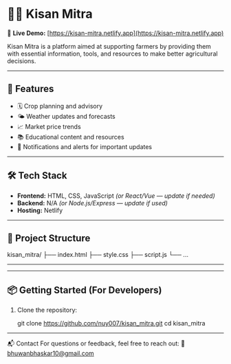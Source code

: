 # 🧑‍🌾 Kisan Mitra

🔗 **Live Demo:** [https://kisan-mitra.netlify.app](https://kisan-mitra.netlify.app)

Kisan Mitra is a platform aimed at supporting farmers by providing them with essential information, tools, and resources to make better agricultural decisions.

---

## 🚀 Features

- 🗓️ Crop planning and advisory  
- 🌤️ Weather updates and forecasts  
- 📈 Market price trends  
- 📚 Educational content and resources  
- 🔔 Notifications and alerts for important updates  

---

## 🛠️ Tech Stack

- **Frontend:** HTML, CSS, JavaScript *(or React/Vue — update if needed)*  
- **Backend:** N/A *(or Node.js/Express — update if used)*  
- **Hosting:** Netlify  

---

## 📁 Project Structure

kisan_mitra/
├── index.html
├── style.css
├── script.js
└── ...

---


---

## 📦 Getting Started (For Developers)

1. Clone the repository:

   git clone https://github.com/nuy007/kisan_mitra.git
   cd kisan_mitra

---

📬 Contact
For questions or feedback, feel free to reach out:
📧 bhuwanbhaskar10@gmail.com
